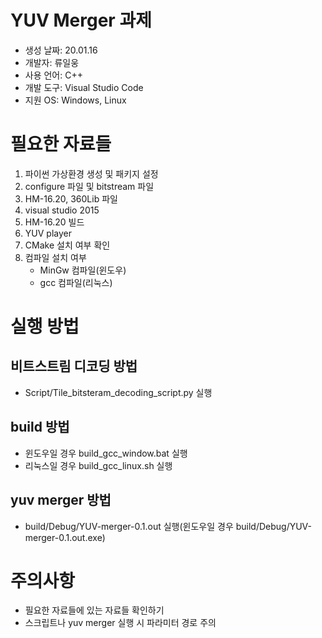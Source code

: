 # YUV Merger 과제
* 생성 날짜: 20.01.16
* 개발자: 류일웅
* 사용 언어: C++
* 개발 도구: Visual Studio Code
* 지원 OS: Windows, Linux

# 필요한 자료들
1. 파이썬 가상환경 생성 및 패키지 설정
2. configure 파일 및 bitstream 파일
3. HM-16.20, 360Lib 파일
4. visual studio 2015
5. HM-16.20 빌드
6. YUV player
7. CMake 설치 여부 확인
8. 컴파일 설치 여부
    * MinGw 컴파일(윈도우)
    * gcc 컴파일(리눅스)

# 실행 방법
## 비트스트림 디코딩 방법
* Script/Tile_bitsteram_decoding_script.py 실행
## build 방법
* 윈도우일 경우 build_gcc_window.bat 실행
* 리눅스일 경우 build_gcc_linux.sh 실행
## yuv merger 방법
* build/Debug/YUV-merger-0.1.out 실행(윈도우일 경우 build/Debug/YUV-merger-0.1.out.exe)

# 주의사항
* 필요한 자료들에 있는 자료들 확인하기
* 스크립트나 yuv merger 실행 시 파라미터 경로 주의
